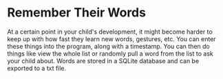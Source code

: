 # Remember Their Words
At a certain point in your child's development, it might become harder to keep up with how fast they learn new words, gestures, etc. You can enter these things into the program, along with a timestamp. You can then do things like view the whole list or randomly pull a word from the list to ask your child about. Words are stored in a SQLite database and can be exported to a txt file.
